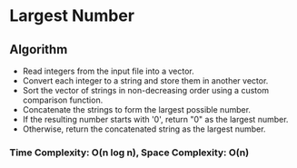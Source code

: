 # Largest Number

## Algorithm
- Read integers from the input file into a vector.
- Convert each integer to a string and store them in another vector.
- Sort the vector of strings in non-decreasing order using a custom comparison function.
- Concatenate the strings to form the largest possible number.
- If the resulting number starts with '0', return "0" as the largest number.
- Otherwise, return the concatenated string as the largest number.

### Time Complexity: O(n log n), Space Complexity: O(n)
